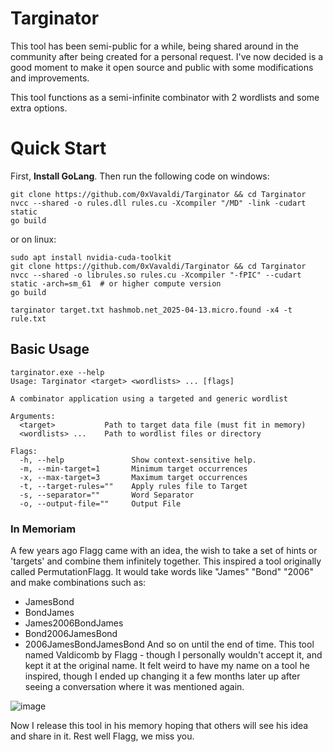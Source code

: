 # Targinator
This tool has been semi-public for a while, being shared around in the community after being created for a personal request.
I've now decided is a good moment to make it open source and public with some modifications and improvements.

This tool functions as a semi-infinite combinator with 2 wordlists and some extra options.

# Quick Start
First, **Install GoLang**. Then run the following code on windows:
```
git clone https://github.com/0xVavaldi/Targinator && cd Targinator
nvcc --shared -o rules.dll rules.cu -Xcompiler "/MD" -link -cudart static
go build
```
or on linux:
```
sudo apt install nvidia-cuda-toolkit
git clone https://github.com/0xVavaldi/Targinator && cd Targinator
nvcc --shared -o librules.so rules.cu -Xcompiler "-fPIC" --cudart static -arch=sm_61  # or higher compute version
go build
```

```
targinator target.txt hashmob.net_2025-04-13.micro.found -x4 -t rule.txt
```

## Basic Usage
```
targinator.exe --help
Usage: Targinator <target> <wordlists> ... [flags]

A combinator application using a targeted and generic wordlist

Arguments:
  <target>           Path to target data file (must fit in memory)
  <wordlists> ...    Path to wordlist files or directory

Flags:
  -h, --help               Show context-sensitive help.
  -m, --min-target=1       Minimum target occurrences
  -x, --max-target=3       Maximum target occurrences
  -t, --target-rules=""    Apply rules file to Target
  -s, --separator=""       Word Separator
  -o, --output-file=""     Output File
```


### In Memoriam
A few years ago Flagg came with an idea, the wish to take a set of hints or 'targets' and combine them infinitely together.
This inspired a tool originally called PermutationFlagg. It would take words like "James" "Bond" "2006" and make combinations
such as: 
- JamesBond
- BondJames
- James2006BondJames
- Bond2006JamesBond
- 2006JamesBondJamesBond
And so on until the end of time. This tool named Valdicomb by Flagg - though I personally wouldn't accept it, and kept it at the original name.
It felt weird to have my name on a tool he inspired, though I ended up changing it a few months later up after seeing a conversation where it was mentioned again.

![image](https://github.com/user-attachments/assets/886bf778-a150-423b-8211-4729b8066bce)

Now I release this tool in his memory hoping that others will see his idea and share in it.
Rest well Flagg, we miss you.
